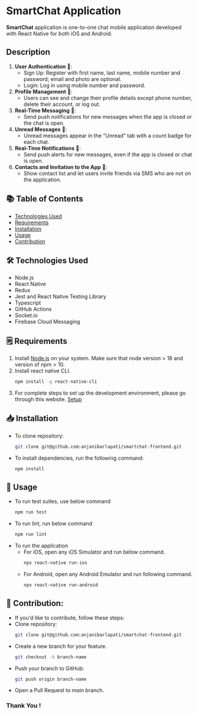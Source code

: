 # SmartChat Application

**SmartChat** application is one-to-one chat mobile application developed with React Native for both iOS and Android.

## Description

1. **User Authentication** 🔐:
   - Sign Up: Register with first name, last name, mobile number and password; email and photo are optional.
   - Login: Log in using mobile number and password.
2. **Profile Management** 👤:
   - Users can see and change their profile details except phone number, delete their account, or log out.
3. **Real-Time Messaging** 💬:
   - Send push notifications for new messages when the app is closed or the chat is open.
4. **Unread Messages** 📱:
     - Unread messages appear in the "Unread" tab with a count badge for each chat.
5. **Real-Time Notifications** 🔔:
   - Send push alerts for new messages, even if the app is closed or chat is open.
6. **Contacts and Invitation to the App** 📲:
   - Show contact list and let users invite friends via SMS who are not on the application.

## 📚 Table of Contents

- [Technologies Used](#🛠️-technologies-used)
- [Requirements](#🗒️-requirements)
- [Installation](#📥-installation)
- [Usage](#🚀-usage)
- [Contribution](#🤝-contribution)

## 🛠️ Technologies Used

- Node.js
- React Native
- Redux
- Jest and React Native Testing Library
- Typescript
- GitHub Actions
- Socket.io
- Firebase Cloud Messaging

## 🗒️ Requirements

1. Install [Node.js](https://nodejs.org/en/download) on your system. Make sure that node version > 18 and version of npm > 10.
2. Install react native CLI.
   ```bash
   npm install -g react-native-cli
   ```
3. For complete steps to set up the development environment, please go through this website. [Setup](https://reactnative.dev/docs/set-up-your-environment?platform=ios)

## 📥 Installation

- To clone repository:
  ```bash
  git clone git@github.com:anjanibarlapati/smartchat-frontend.git
  ```
- To install dependencies, run the following command:
  ```bash
  npm install
  ```

## 🚀 Usage

- To run test suites, use below command
  ```bash
  npm run test
  ```
- To run lint, run below command
  ```bash
  npm run lint
  ```
- To run the application 
    - For iOS, open any iOS Simulator and run below command.
      ```bash
      npx react-native run-ios
      ```
    - For Android, open any Android Emulator and run   following command.
      ```bash
      npx react-native run-android
      ```

## 🤝 Contribution:
-   If you'd like to contribute, follow these steps:
- Clone repository:
    ```bash
    git clone git@github.com:anjanibarlapati/smartchat-frontend.git
    ```
- Create a new branch for your feature.
    ```bash
    git checkout -b branch-name
    ```
- Push your branch to GitHub:
    ```bash
    git push origin branch-name
    ```
- Open a Pull Request to *main* branch.

### **Thank You !**